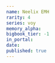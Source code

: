 ```yaml
---
name: Neelix EMH
rarity: 4
series: voy
memory_alpha:
bigbook_tier: -1
in_portal:
date:
published: true
---
```



